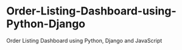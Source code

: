 # Order-Listing-Dashboard-using-Python-Django
Order Listing Dashboard using Python, Django and JavaScript
